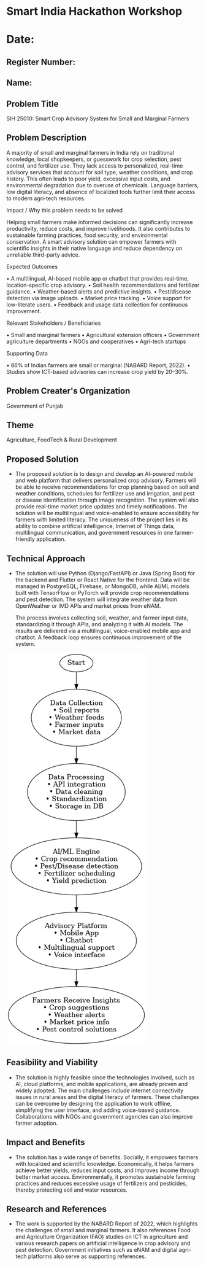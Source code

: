 # Smart India Hackathon Workshop
# Date:
## Register Number:
## Name:
## Problem Title
SIH 25010: Smart Crop Advisory System for Small and Marginal Farmers
## Problem Description
A majority of small and marginal farmers in India rely on traditional knowledge, local shopkeepers, or guesswork for crop selection, pest control, and fertilizer use. They lack access to personalized, real-time advisory services that account for soil type, weather conditions, and crop history. This often leads to poor yield, excessive input costs, and environmental degradation due to overuse of chemicals. Language barriers, low digital literacy, and absence of localized tools further limit their access to modern agri-tech resources.

Impact / Why this problem needs to be solved

Helping small farmers make informed decisions can significantly increase productivity, reduce costs, and improve livelihoods. It also contributes to sustainable farming practices, food security, and environmental conservation. A smart advisory solution can empower farmers with scientific insights in their native language and reduce dependency on unreliable third-party advice.

Expected Outcomes

• A multilingual, AI-based mobile app or chatbot that provides real-time, location-specific crop advisory.
• Soil health recommendations and fertilizer guidance.
• Weather-based alerts and predictive insights.
• Pest/disease detection via image uploads.
• Market price tracking.
• Voice support for low-literate users.
• Feedback and usage data collection for continuous improvement.

Relevant Stakeholders / Beneficiaries

• Small and marginal farmers
• Agricultural extension officers
• Government agriculture departments
• NGOs and cooperatives
• Agri-tech startups

Supporting Data

• 86% of Indian farmers are small or marginal (NABARD Report, 2022).
• Studies show ICT-based advisories can increase crop yield by 20–30%.

## Problem Creater's Organization
Government of Punjab

## Theme
Agriculture, FoodTech & Rural Development

## Proposed Solution

<ul><li>The proposed solution is to design and develop an AI-powered mobile and web platform that delivers personalized crop advisory. Farmers will be able to receive recommendations for crop planning based on soil and weather conditions, schedules for fertilizer use and irrigation, and pest or disease identification through image recognition. The system will also provide real-time market price updates and timely notifications. The solution will be multilingual and voice-enabled to ensure accessibility for farmers with limited literacy. The uniqueness of the project lies in its ability to combine artificial intelligence, Internet of Things data, multilingual communication, and government resources in one farmer-friendly application.</li></ul>

## Technical Approach
<ul><li>The solution will use Python (Django/FastAPI) or Java (Spring Boot) for the backend and Flutter or React Native for the frontend. Data will be managed in PostgreSQL, Firebase, or MongoDB, while AI/ML models built with TensorFlow or PyTorch will provide crop recommendations and pest detection. The system will integrate weather data from OpenWeather or IMD APIs and market prices from eNAM.

The process involves collecting soil, weather, and farmer input data, standardizing it through APIs, and analyzing it with AI models. The results are delivered via a multilingual, voice-enabled mobile app and chatbot. A feedback loop ensures continuous improvement of the system.</li></ul>

![alt text](detailed_technical_approach_flowchart1.png)

## Feasibility and Viability
<ul><li>The solution is highly feasible since the technologies involved, such as AI, cloud platforms, and mobile applications, are already proven and widely adopted. The main challenges include internet connectivity issues in rural areas and the digital literacy of farmers. These challenges can be overcome by designing the application to work offline, simplifying the user interface, and adding voice-based guidance. Collaborations with NGOs and government agencies can also improve farmer adoption.</li></ul>

## Impact and Benefits
<ul><li>The solution has a wide range of benefits. Socially, it empowers farmers with localized and scientific knowledge. Economically, it helps farmers achieve better yields, reduces input costs, and improves income through better market access. Environmentally, it promotes sustainable farming practices and reduces excessive usage of fertilizers and pesticides, thereby protecting soil and water resources.</li></ul>

## Research and References
<ul><li>The work is supported by the NABARD Report of 2022, which highlights the challenges of small and marginal farmers. It also references Food and Agriculture Organization (FAO) studies on ICT in agriculture and various research papers on artificial intelligence in crop advisory and pest detection. Government initiatives such as eNAM and digital agri-tech platforms also serve as supporting references.</li></ul>
